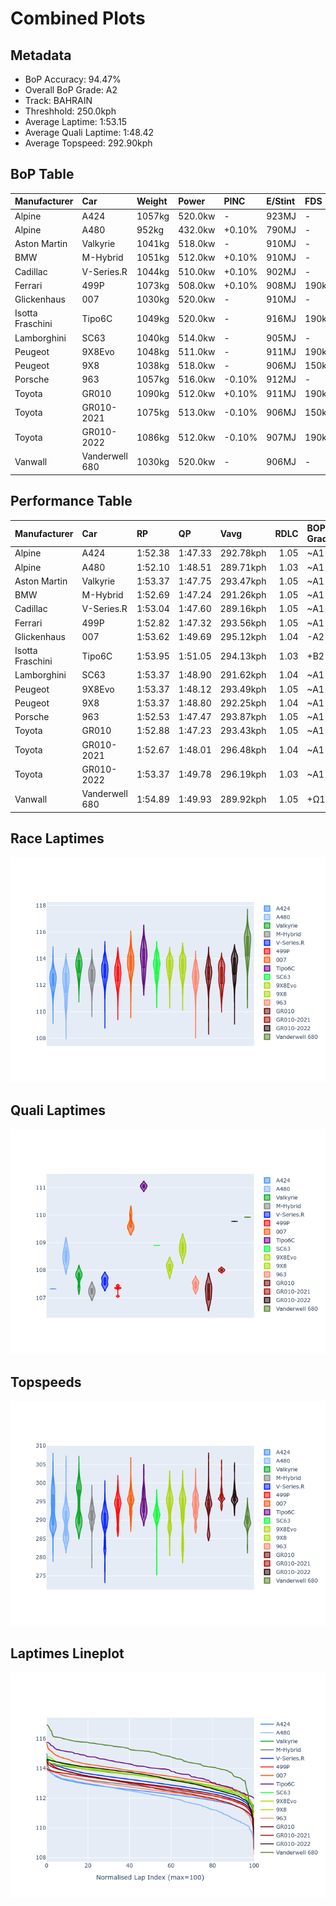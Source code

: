 # Combined Plots

## Metadata

- BoP Accuracy: 94.47%
- Overall BoP Grade: A2
- Track: BAHRAIN
- Threshhold: 250.0kph
- Average Laptime: 1:53.15
- Average Quali Laptime: 1:48.42
- Average Topspeed: 292.90kph

## BoP Table
| Manufacturer     | Car            | Weight   | Power   | PINC   | E/Stint   | FDS    | RDP    | QDP    | TDP    |
|:-----------------|:---------------|:---------|:--------|:-------|:----------|:-------|:-------|:-------|:-------|
| Alpine           | A424           | 1057kg   | 520.0kw | -      | 923MJ     | -      | 51.64% | 59.31% | 26.80% |
| Alpine           | A480           | 952kg    | 432.0kw | +0.10% | 790MJ     | -      | 53.05% | 74.07% | 48.97% |
| Aston Martin     | Valkyrie       | 1041kg   | 518.0kw | -      | 910MJ     | -      | 53.50% | 53.33% | 21.51% |
| BMW              | M-Hybrid       | 1051kg   | 512.0kw | +0.10% | 910MJ     | -      | 52.89% | 56.22% | 33.41% |
| Cadillac         | V-Series.R     | 1044kg   | 510.0kw | +0.10% | 902MJ     | -      | 48.63% | 60.80% | 19.01% |
| Ferrari          | 499P           | 1073kg   | 508.0kw | +0.10% | 908MJ     | 190kph | 51.38% | 44.98% | 9.83%  |
| Glickenhaus      | 007            | 1030kg   | 520.0kw | -      | 910MJ     | -      | 46.15% | 49.30% | 41.45% |
| Isotta Fraschini | Tipo6C         | 1049kg   | 520.0kw | -      | 916MJ     | 190kph | 43.95% | 47.22% | 31.53% |
| Lamborghini      | SC63           | 1040kg   | 514.0kw | -      | 905MJ     | -      | 48.33% | 60.95% | 28.65% |
| Peugeot          | 9X8Evo         | 1048kg   | 511.0kw | -      | 911MJ     | 190kph | 48.87% | 52.78% | 15.41% |
| Peugeot          | 9X8            | 1038kg   | 518.0kw | -      | 906MJ     | 150kph | 54.54% | 58.39% | 9.69%  |
| Porsche          | 963            | 1057kg   | 516.0kw | -0.10% | 912MJ     | -      | 50.70% | 44.30% | 29.51% |
| Toyota           | GR010          | 1090kg   | 512.0kw | +0.10% | 911MJ     | 190kph | 51.09% | 52.71% | 11.46% |
| Toyota           | GR010-2021     | 1075kg   | 513.0kw | -0.10% | 906MJ     | 150kph | 54.08% | 54.81% | 9.72%  |
| Toyota           | GR010-2022     | 1086kg   | 512.0kw | -0.10% | 907MJ     | 190kph | 53.45% | 68.83% | 9.58%  |
| Vanwall          | Vanderwell 680 | 1030kg   | 520.0kw | -      | 906MJ     | -      | 49.68% | 60.93% | 34.43% |

## Performance Table
| Manufacturer     | Car            | RP      | QP      | Vavg      |   RDLC | BOP-Grade   | Match   |
|:-----------------|:---------------|:--------|:--------|:----------|-------:|:------------|:--------|
| Alpine           | A424           | 1:52.38 | 1:47.33 | 292.78kph |   1.05 | ~A1         | 99.94%  |
| Alpine           | A480           | 1:52.10 | 1:48.51 | 289.71kph |   1.03 | ~A1         | 97.87%  |
| Aston Martin     | Valkyrie       | 1:53.37 | 1:47.75 | 293.47kph |   1.05 | ~A1         | 100.00% |
| BMW              | M-Hybrid       | 1:52.69 | 1:47.24 | 291.26kph |   1.05 | ~A1         | 99.97%  |
| Cadillac         | V-Series.R     | 1:53.04 | 1:47.60 | 289.16kph |   1.05 | ~A1         | 99.75%  |
| Ferrari          | 499P           | 1:52.82 | 1:47.32 | 293.56kph |   1.05 | ~A1         | 99.91%  |
| Glickenhaus      | 007            | 1:53.62 | 1:49.69 | 295.12kph |   1.04 | -A2         | 94.03%  |
| Isotta Fraschini | Tipo6C         | 1:53.95 | 1:51.05 | 294.13kph |   1.03 | +B2         | 80.60%  |
| Lamborghini      | SC63           | 1:53.37 | 1:48.90 | 291.62kph |   1.04 | ~A1         | 99.71%  |
| Peugeot          | 9X8Evo         | 1:53.37 | 1:48.12 | 293.49kph |   1.05 | ~A1         | 100.00% |
| Peugeot          | 9X8            | 1:53.37 | 1:48.80 | 292.25kph |   1.04 | ~A1         | 99.45%  |
| Porsche          | 963            | 1:52.53 | 1:47.47 | 293.87kph |   1.05 | ~A1         | 99.58%  |
| Toyota           | GR010          | 1:52.88 | 1:47.23 | 293.43kph |   1.05 | ~A1         | 99.76%  |
| Toyota           | GR010-2021     | 1:52.67 | 1:48.01 | 296.48kph |   1.04 | ~A1         | 100.00% |
| Toyota           | GR010-2022     | 1:53.37 | 1:49.78 | 296.19kph |   1.03 | ~A1         | 99.75%  |
| Vanwall          | Vanderwell 680 | 1:54.89 | 1:49.93 | 289.92kph |   1.05 | +Ω1         | 41.23%  |

## Race Laptimes
![Race Laptimes](images/race_violin.png)

## Quali Laptimes
![Quali Laptimes](images/quali_violin.png)

## Topspeeds
![Topspeeds](images/topspeed_violin.png)

## Laptimes Lineplot
![Laptimes Lineplot](images/laptime_line.png)

